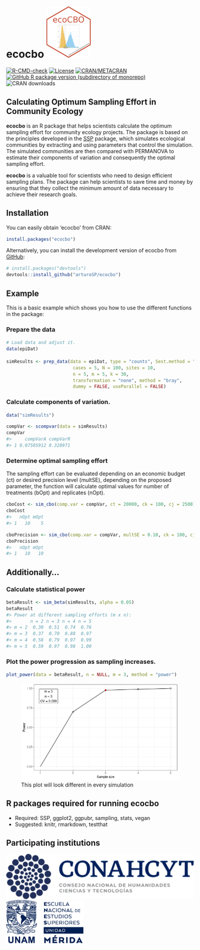 
<!-- README.md is generated from README.Rmd. Please edit that file -->

# ecocbo <a href="https://cran.r-project.org/package=ecocbo"><img src="man/figures/logoecocbo.png" aligh="right" height="138" /></a>

<!-- badges: start -->

[![R-CMD-check](https://github.com/arturoSP/ecocbo/actions/workflows/R-CMD-check.yaml/badge.svg)](https://github.com/arturoSP/ecocbo/actions/workflows/R-CMD-check.yaml)
[![License](https://img.shields.io/badge/License-GPL3-blue.svg)](https://github.com/arturoSP/ecocbo/blob/master/LICENSE.md)
[![CRAN/METACRAN](https://img.shields.io/cran/v/ecocbo)](https://cran.r-project.org/package=ecocbo)
[![GitHub R package version (subdirectory of
monorepo)](https://img.shields.io/github/r-package/v/arturoSP/ecocbo)](https://github.com/arturoSP/ecocbo/tree/master)
![CRAN
downloads](https://cranlogs.r-pkg.org/badges/grand-total/ecocbo?color=yellow)

<!-- badges: end -->

## Calculating Optimum Sampling Effort in Community Ecology

**ecocbo** is an R package that helps scientists calculate the optimum
sampling effort for community ecology projects. The package is based on
the principles developed in the
[SSP](https://github.com/edlinguerra/SSP) package, which simulates
ecological communities by extracting and using parameters that control
the simulation. The simulated communities are then compared with
PERMANOVA to estimate their components of variation and consequently the
optimal sampling effort.

**ecocbo** is a valuable tool for scientists who need to design
efficient sampling plans. The package can help scientists to save time
and money by ensuring that they collect the minimum amount of data
necessary to achieve their research goals.

## Installation

You can easily obtain ‘ecocbo’ from CRAN:

``` r
install.packages("ecocbo")
```

Alternatively, you can install the development version of ecocbo from
[GitHub](https://github.com/):

``` r
# install.packages("devtools")
devtools::install_github("arturoSP/ecocbo")
```

## Example

This is a basic example which shows you how to use the different
functions in the package:

### Prepare the data

``` r
# Load data and adjust it.
data(epiDat)

simResults <- prep_data(data = epiDat, type = "counts", Sest.method = "average",
                         cases = 5, N = 100, sites = 10,
                         n = 5, m = 5, k = 30,
                         transformation = "none", method = "bray",
                         dummy = FALSE, useParallel = FALSE)
```

### Calculate components of variation.

``` r
data("simResults")
```

``` r
compVar <- scompvar(data = simResults)
compVar
#>     compVarA compVarR
#> 1 0.07505912 0.328971
```

### Determine optimal sampling effort

The sampling effort can be evaluated depending on an economic budget
(ct) or desired precision level (multSE), depending on the proposed
parameter, the function will calculate optimal values for number of
treatments (bOpt) and replicates (nOpt).

``` r
cboCost <- sim_cbo(comp.var = compVar, ct = 20000, ck = 100, cj = 2500)
cboCost
#>   nOpt mOpt
#> 1   10    5
```

``` r
cboPrecision <- sim_cbo(comp.var = compVar, multSE = 0.10, ck = 100, cj = 2500)
cboPrecision
#>   nOpt mOpt
#> 1   10   10
```

## Additionally…

### Calculate statistical power

``` r
betaResult <- sim_beta(simResults, alpha = 0.05)
betaResult
#> Power at different sampling efforts (m x n):
#>       n = 2 n = 3 n = 4 n = 5
#> m = 2  0.30  0.51  0.74  0.76
#> m = 3  0.37  0.70  0.88  0.97
#> m = 4  0.58  0.79  0.97  0.99
#> m = 5  0.59  0.97  0.98  1.00
```

### Plot the power progression as sampling increases.

``` r
plot_power(data = betaResult, n = NULL, m = 3, method = "power")
```

<figure>
<img src="man/figures/plotm3n3.png"
alt="This plot will look different in every simulation" />
<figcaption aria-hidden="true">This plot will look different in every
simulation</figcaption>
</figure>

## R packages required for running ecocbo

- Required: SSP, ggplot2, ggpubr, sampling, stats, vegan
- Suggested: knitr, rmarkdown, testthat

## Participating institutions

<img src="man/figures/logoCONACYT.png" height="121" />
<img src="man/figures/logoENES.png" height="121" />
